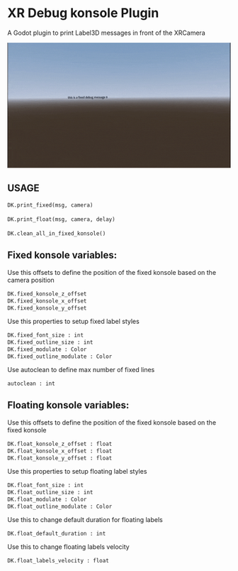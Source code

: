 # XR Debug konsole Plugin

A Godot plugin to print Label3D messages in front of the XRCamera

![screenshots/xr_debug_konsole_plugin.gif](screenshots/xr_debug_konsole_plugin.gif)


## USAGE

	DK.print_fixed(msg, camera)

	DK.print_float(msg, camera, delay)

	DK.clean_all_in_fixed_konsole()


## Fixed konsole variables:

Use this offsets to define the position of the fixed konsole based on the camera position

	DK.fixed_konsole_z_offset
	DK.fixed_konsole_x_offset
	DK.fixed_konsole_y_offset

Use this properties to setup fixed label styles

	DK.fixed_font_size : int
	DK.fixed_outline_size : int
	DK.fixed_modulate : Color
	DK.fixed_outline_modulate : Color

Use autoclean to define max number of fixed lines

	autoclean : int

## Floating konsole variables:
	
Use this offsets to define the position of the fixed konsole based on the fixed konsole
	
	DK.float_konsole_z_offset : float
	DK.float_konsole_x_offset : float
	DK.float_konsole_y_offset : float

Use this properties to setup floating label styles

	DK.float_font_size : int
	DK.float_outline_size : int
	DK.float_modulate : Color
	DK.float_outline_modulate : Color

Use this to change default duration for floating labels 

	DK.float_default_duration : int

Use this to change floating labels velocity

	DK.float_labels_velocity : float
